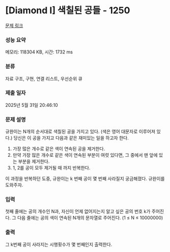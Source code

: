 # [Diamond I] 색칠된 공들 - 1250 

[문제 링크](https://www.acmicpc.net/problem/1250) 

### 성능 요약

메모리: 118304 KB, 시간: 1732 ms

### 분류

자료 구조, 구현, 연결 리스트, 우선순위 큐

### 제출 일자

2025년 5월 31일 20:46:10

### 문제 설명

<p>규완이는 N개의 순서대로 색칠된 공을 가지고 있다. (색은 영어 대문자로 이루어져 있다.) 당신은 이 공을 가지고 다음과 같은 재미있는 일을 하고자 한다.</p>

<ol>
	<li>가장 많은 개수로 같은 색이 연속된 공을 제거한다.</li>
	<li>만약 가장 많은 개수로 같은 색이 연속된 부분이 여럿 있다면, 그 중에서 맨 앞에 있는 부분을 제거한다.</li>
	<li>1, 2를 공이 모두 제거될 때 까지 반복한다.</li>
</ol>

<p>이 과정을 반복하던 도중, 규완이는 k 번째 공이 몇 번째 사라질지 궁금해졌다. 규완이를 도와주자.</p>

### 입력 

 <p>첫째 줄에는 공의 개수인 N과, 자신이 언제 없어지는지 알고 싶은 공의 번호 k가 주어진다. 그 다음 줄에는 공의 색이 연속된 N개의 문자열로 주어진다. (1 ≤ N ≤ 10000000)</p>

### 출력 

 <p>그 k번째 공이 사라지는 시행횟수가 몇 번째인지 출력한다.</p>

